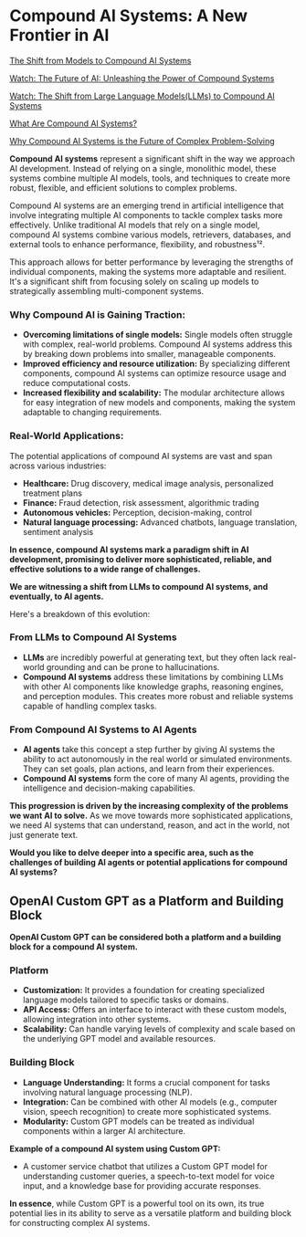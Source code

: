 # Compound AI Systems: A New Frontier in AI

[The Shift from Models to Compound AI Systems](https://bair.berkeley.edu/blog/2024/02/18/compound-ai-systems/)

[Watch: The Future of AI: Unleashing the Power of Compound Systems](https://www.youtube.com/watch?v=5QIpc6hKaKg)

[Watch: The Shift from Large Language Models(LLMs) to Compound AI Systems](https://www.youtube.com/watch?v=IaMOZq1O7JI)

[What Are Compound AI Systems?](https://www.databricks.com/glossary/compound-ai-systems)

[Why Compound AI Systems is the Future of Complex Problem-Solving](https://ashishjaiman.medium.com/why-a-compound-ai-systems-is-the-future-of-complex-problem-solving-bd7be16ed57f)

**Compound AI systems** represent a significant shift in the way we approach AI development. Instead of relying on a single, monolithic model, these systems combine multiple AI models, tools, and techniques to create more robust, flexible, and efficient solutions to complex problems.

Compound AI systems are an emerging trend in artificial intelligence that involve integrating multiple AI components to tackle complex tasks more effectively. Unlike traditional AI models that rely on a single model, compound AI systems combine various models, retrievers, databases, and external tools to enhance performance, flexibility, and robustness¹².


This approach allows for better performance by leveraging the strengths of individual components, making the systems more adaptable and resilient. It's a significant shift from focusing solely on scaling up models to strategically assembling multi-component systems.


### Why Compound AI is Gaining Traction:

* **Overcoming limitations of single models:** Single models often struggle with complex, real-world problems. Compound AI systems address this by breaking down problems into smaller, manageable components.
* **Improved efficiency and resource utilization:** By specializing different components, compound AI systems can optimize resource usage and reduce computational costs.
* **Increased flexibility and scalability:** The modular architecture allows for easy integration of new models and components, making the system adaptable to changing requirements.

### Real-World Applications:

The potential applications of compound AI systems are vast and span across various industries:

* **Healthcare:** Drug discovery, medical image analysis, personalized treatment plans
* **Finance:** Fraud detection, risk assessment, algorithmic trading
* **Autonomous vehicles:** Perception, decision-making, control
* **Natural language processing:** Advanced chatbots, language translation, sentiment analysis

**In essence, compound AI systems mark a paradigm shift in AI development, promising to deliver more sophisticated, reliable, and effective solutions to a wide range of challenges.**


**We are witnessing a shift from LLMs to compound AI systems, and eventually, to AI agents.**

Here's a breakdown of this evolution:

### From LLMs to Compound AI Systems
* **LLMs** are incredibly powerful at generating text, but they often lack real-world grounding and can be prone to hallucinations.
* **Compound AI systems** address these limitations by combining LLMs with other AI components like knowledge graphs, reasoning engines, and perception modules. This creates more robust and reliable systems capable of handling complex tasks.

### From Compound AI Systems to AI Agents
* **AI agents** take this concept a step further by giving AI systems the ability to act autonomously in the real world or simulated environments. They can set goals, plan actions, and learn from their experiences. 
* **Compound AI systems** form the core of many AI agents, providing the intelligence and decision-making capabilities.

**This progression is driven by the increasing complexity of the problems we want AI to solve.** As we move towards more sophisticated applications, we need AI systems that can understand, reason, and act in the world, not just generate text.

**Would you like to delve deeper into a specific area, such as the challenges of building AI agents or potential applications for compound AI systems?** 



## OpenAI Custom GPT as a Platform and Building Block

**OpenAI Custom GPT can be considered both a platform and a building block for a compound AI system.**

### Platform
* **Customization:** It provides a foundation for creating specialized language models tailored to specific tasks or domains. 
* **API Access:** Offers an interface to interact with these custom models, allowing integration into other systems. 
* **Scalability:** Can handle varying levels of complexity and scale based on the underlying GPT model and available resources.

### Building Block
* **Language Understanding:** It forms a crucial component for tasks involving natural language processing (NLP). 
* **Integration:** Can be combined with other AI models (e.g., computer vision, speech recognition) to create more sophisticated systems.
* **Modularity:** Custom GPT models can be treated as individual components within a larger AI architecture.

**Example of a compound AI system using Custom GPT:**

* A customer service chatbot that utilizes a Custom GPT model for understanding customer queries, a speech-to-text model for voice input, and a knowledge base for providing accurate responses.

**In essence**, while Custom GPT is a powerful tool on its own, its true potential lies in its ability to serve as a versatile platform and building block for constructing complex AI systems.




